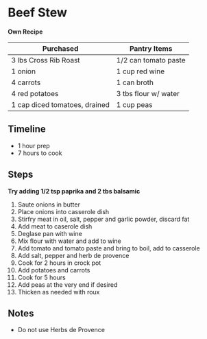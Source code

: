 # Beef Stew
**Own Recipe**

Purchased  | Pantry Items
-----------  | ------------
| 3 lbs Cross Rib Roast         | 1/2 can tomato paste |
| 1 onion                       | 1 cup red wine       |
| 4 carrots                     | 1 can  broth         |
| 4 red potatoes                | 3 tbs flour w/ water |
| 1 cap diced tomatoes, drained | 1 cup peas           |



## Timeline

- 1 hour prep
- 7 hours to cook


## Steps

**Try adding 1/2 tsp paprika and 2 tbs balsamic**

1. Saute onions in butter
2. Place onions into casserole dish
3. Stirfry meat in oil, salt, pepper and garlic powder, discard fat
4. Add meat to caserole dish
5. Deglase pan with wine
6. Mix flour with water and add to wine
6. Add tomato and tomato paste and bring to boil, add to casserole
7. Add salt, pepper and herb de provence
7. Cook for 2 hours in crock pot
8. Add potatoes and carrots
9. Cook for 5 hours
10. Add peas at the very end if desired
11. Thicken as needed with roux


## Notes
* Do not use Herbs de Provence

